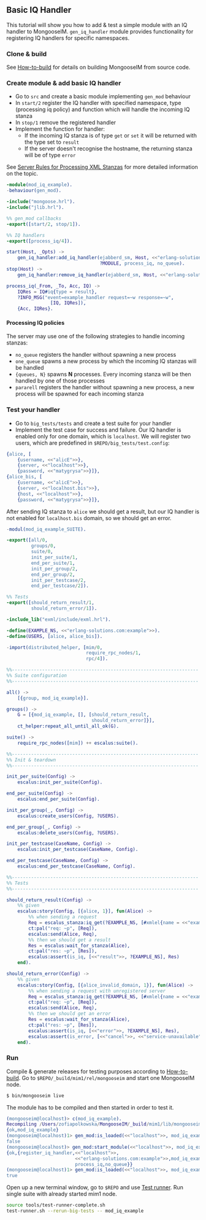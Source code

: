 ## Basic IQ Handler
This tutorial will show you how to add & test a simple module with an IQ
handler to MongooseIM.
`gen_iq_handler` module provides functionality for registering IQ
handlers for specific namespaces.


### Clone & build

See [How-to-build](../../user-guide/How-to-build) for details on building MongooseIM
from source code.


### Create module & add basic IQ handler

* Go to `src` and create a basic module implementing `gen_mod` behaviour
* In `start/2` register the IQ handler with specified namespace, type
  (processing iq policy) and function which will handle the incoming IQ stanza
* In `stop/1` remove the registered handler
* Implement the function for handler:
    * If the incoming IQ stanza is of type `get` or `set` it will be
      returned with the type set to `result`
    * If the server doesn't recognise the hostname, the returning stanza
      will be of type `error`

See [Server Rules for Processing XML Stanzas](https://tools.ietf.org/html/rfc6120#section-10) for more
detailed information on the topic.

```erlang
-module(mod_iq_example).
-behaviour(gen_mod).

-include("mongoose.hrl").
-include("jlib.hrl").

%% gen_mod callbacks
-export([start/2, stop/1]).

%% IQ handlers
-export([process_iq/4]).

start(Host, _Opts) ->
    gen_iq_handler:add_iq_handler(ejabberd_sm, Host, <<"erlang-solutions.com:example">>,
                                  ?MODULE, process_iq, no_queue).
stop(Host) ->
    gen_iq_handler:remove_iq_handler(ejabberd_sm, Host, <<"erlang-solutions.com:example">>).

process_iq(_From, _To, Acc, IQ) ->
    IQRes = IQ#iq{type = result},
    ?INFO_MSG("event=example_handler request=~w response=~w", 
                [IQ, IQRes]),
    {Acc, IQRes}.
```


#### Processing IQ policies

The server may use one of the following strategies to handle incoming stanzas:

* `no_queue` registers the handler without spawning a new process
* `one_queue` spawns a new process by which the incoming IQ stanzas will
  be handled
* `{queues, N}` spawns **N** processes. Every incoming stanza will be then
  handled by one of those processes
* `pararell` registers the handler without spawning a new process, a new process will be spawned
  for each incoming stanza

### Test your handler

* Go to `big_tests/tests` and create a test suite for your handler
* Implement the test case for success and failure. Our IQ handler is
  enabled only for one domain, which is `localhost`. We will register two
users, which are predefined in `$REPO/big_tests/test.config`:

```erlang
{alice, [
    {username, <<"alicE">>},
    {server, <<"localhost">>},
    {password, <<"matygrysa">>}]},
{alice_bis, [
    {username, <<"alicE">>},
    {server, <<"localhost.bis">>},
    {host, <<"localhost">>},
    {password, <<"matygrysa">>}]},
```
After sending IQ stanza to `alice` we should get a result, but our IQ
handler is not enabled for `localhost.bis` domain, so we should get an
error.

```erlang
-modul(mod_iq_example_SUITE).

-export([all/0,
         groups/0,
         suite/0,
         init_per_suite/1,
         end_per_suite/1,
         init_per_group/2,
         end_per_group/2,
         init_per_testcase/2,
         end_per_testcase/2]).

%% Tests
-export([should_return_result/1,
         should_return_error/1]).

-include_lib("exml/include/exml.hrl").

-define(EXAMPLE_NS, <<"erlang-solutions.com:example">>).
-define(USERS, [alice, alice_bis]).

-import(distributed_helper, [mim/0,
                             require_rpc_nodes/1,
                             rpc/4]).

%%--------------------------------------------------------------------
%% Suite configuration
%%--------------------------------------------------------------------

all() ->
    [{group, mod_iq_example}].

groups() ->
    G = [{mod_iq_example, [], [should_return_result,
                               should_return_error]}],
    ct_helper:repeat_all_until_all_ok(G).

suite() ->
    require_rpc_nodes([mim]) ++ escalus:suite().

%%--------------------------------------------------------------------
%% Init & teardown
%%--------------------------------------------------------------------

init_per_suite(Config) ->
    escalus:init_per_suite(Config).

end_per_suite(Config) ->
    escalus:end_per_suite(Config).

init_per_group(_, Config) ->
    escalus:create_users(Config, ?USERS).

end_per_group(_, Config) ->
    escalus:delete_users(Config, ?USERS).

init_per_testcase(CaseName, Config) ->
    escalus:init_per_testcase(CaseName, Config).

end_per_testcase(CaseName, Config) ->
    escalus:end_per_testcase(CaseName, Config).

%%--------------------------------------------------------------------
%% Tests
%%--------------------------------------------------------------------

should_return_result(Config) ->
    %% given
    escalus:story(Config, [{alice, 1}], fun(Alice) ->
        %% when sending a request
        Req = escalus_stanza:iq_get(?EXAMPLE_NS, [#xmlel{name = <<"example">>}]),
        ct:pal("req: ~p", [Req]),
        escalus:send(Alice, Req),
        %% then we should get a result
        Res = escalus:wait_for_stanza(Alice),
        ct:pal("res: ~p", [Res]),
        escalus:assert(is_iq, [<<"result">>, ?EXAMPLE_NS], Res)
    end).

should_return_error(Config) ->
    %% given
    escalus:story(Config, [{alice_invalid_domain, 1}], fun(Alice) ->
        %% when sending a request with unregistered server
        Req = escalus_stanza:iq_get(?EXAMPLE_NS, [#xmlel{name = <<"example">>}]),
        ct:pal("req: ~p", [Req]),
        escalus:send(Alice, Req),
        %% then we should get an error
        Res = escalus:wait_for_stanza(Alice),
        ct:pal("res: ~p", [Res]),
        escalus:assert(is_iq, [<<"error">>, ?EXAMPLE_NS], Res),
        escalus:assert(is_error, [<<"cancel">>, <<"service-unavailable">>], Res)
    end).
```


### Run

Compile & generate releases for testing purposes according to
[How-to-build](../../user-guide/How-to-build/#building-the-testing-target-and-running-tests).
Go to `$REPO/_build/mim1/rel/mongooseim` and start one MongooseIM node.

```bash
$ bin/mongooseim live
```

The module has to be compiled and then started in order to test it.

```erlang
(mongooseim@localhost)> c(mod_iq_example).
Recompiling /Users/zofiapolkowska/MongooseIM/_build/mim1/lib/mongooseim/src/mod_iq_example.erl
{ok,mod_iq_example}
(mongooseim@localhost)1> gen_mod:is_loaded(<<"localhost">>, mod_iq_example).
false
(mongooseim@localhost)> gen_mod:start_module(<<"localhost">>, mod_iq_example, [no_opts]).
{ok,{register_iq_handler,<<"localhost">>,
                         <<"erlang-solutions.com:example">>,mod_iq_example,
                         process_iq,no_queue}}
(mongooseim@localhost)1> gen_mod:is_loaded(<<"localhost">>, mod_iq_example).
true
```

Open up a new terminal window, go to `$REPO` and use [Test runner](Testing-MongooseIM).
Run single suite with already started mim1 node.

```bash
source tools/test-runner-complete.sh
test-runner.sh --rerun-big-tests -- mod_iq_example
```
